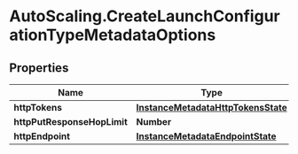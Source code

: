 # AutoScaling.CreateLaunchConfigurationTypeMetadataOptions

## Properties

Name | Type | Description | Notes
------------ | ------------- | ------------- | -------------
**httpTokens** | [**InstanceMetadataHttpTokensState**](InstanceMetadataHttpTokensState.md) |  | [optional] 
**httpPutResponseHopLimit** | **Number** |  | [optional] 
**httpEndpoint** | [**InstanceMetadataEndpointState**](InstanceMetadataEndpointState.md) |  | [optional] 


